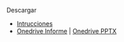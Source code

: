 Descargar
- [Intrucciones](https://duoccl0-my.sharepoint.com/:w:/g/personal/ga_zunigam_duocuc_cl/Efw4PdC2Dj1Esn-lVl_6kDIBeYCVJMXIcqakfkqZwpf5YA?e=jlGhdW)
- [Onedrive Informe](https://duoccl0-my.sharepoint.com/:w:/g/personal/ga_zunigam_duocuc_cl/EZSpfgX6i5JEkEUOPoGUwykBKOMs-xRELhihztqfmRzBww?e=XB5X4S) | [Onedrive PPTX](https://duoccl0-my.sharepoint.com/:p:/g/personal/ga_zunigam_duocuc_cl/ERces6_OwQpFt95zqYD8ctgB7TxDOr0AeYOeuPDDgL7ZYA?e=G0aVyu)
